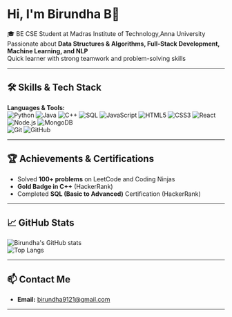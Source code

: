 # Hi, I'm Birundha B👋

🎓 BE CSE Student at Madras Institute of Technology,Anna University 
 Passionate about **Data Structures & Algorithms, Full-Stack Development, Machine Learning, and NLP**  
 Quick learner with strong teamwork and problem-solving skills  

---

## 🛠 Skills & Tech Stack

**Languages & Tools:**  
![Python](https://img.shields.io/badge/-Python-3776AB?style=flat&logo=python&logoColor=white) 
![Java](https://img.shields.io/badge/-Java-007396?style=flat&logo=java&logoColor=white) 
![C++](https://img.shields.io/badge/-C++-00599C?style=flat&logo=c%2B%2B&logoColor=white) 
![SQL](https://img.shields.io/badge/-SQL-4479A1?style=flat&logo=Microsoft%20SQL%20Server&logoColor=white) 
![JavaScript](https://img.shields.io/badge/-JavaScript-F7DF1E?style=flat&logo=javascript&logoColor=black) 
![HTML5](https://img.shields.io/badge/-HTML5-E34F26?style=flat&logo=html5&logoColor=white) 
![CSS3](https://img.shields.io/badge/-CSS3-1572B6?style=flat&logo=css3&logoColor=white) 
![React](https://img.shields.io/badge/-React-61DAFB?style=flat&logo=react&logoColor=black) 
![Node.js](https://img.shields.io/badge/-Node.js-339933?style=flat&logo=node.js&logoColor=white) 
![MongoDB](https://img.shields.io/badge/-MongoDB-47A248?style=flat&logo=mongodb&logoColor=white)  
![Git](https://img.shields.io/badge/-Git-F05032?style=flat&logo=git&logoColor=white) 
![GitHub](https://img.shields.io/badge/-GitHub-181717?style=flat&logo=github&logoColor=white)  

---

## 🏆 Achievements & Certifications

- Solved **100+ problems** on LeetCode and Coding Ninjas  
- **Gold Badge in C++** (HackerRank)  
- Completed **SQL (Basic to Advanced)** Certification (HackerRank)  

---

## 📈 GitHub Stats

![Birundha's GitHub stats](https://github-readme-stats.vercel.app/api?username=Birundha-B&show_icons=true&theme=dark)  
![Top Langs](https://github-readme-stats.vercel.app/api/top-langs/?username=Birundha-B&layout=compact&theme=dark)  

---

## 📫 Contact Me
 
- **Email:** birundha9121@gmail.com  


---

